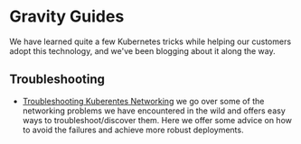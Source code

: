 # Gravity Guides

We have learned quite a few Kubernetes tricks while helping our customers adopt
this technology, and we've been blogging about it along the way.

## Troubleshooting

* [Troubleshooting Kuberentes Networking](https://gravitational.com/blog/troubleshooting-kubernetes-networking/)
  we go over some of the networking problems we have encountered in the wild
  and offers easy ways to troubleshoot/discover them. Here we offer some advice
  on how to avoid the failures and achieve more robust deployments.
